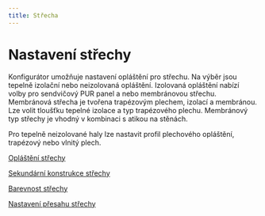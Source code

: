 ```yaml
---
title: Střecha
---
```


# Nastavení střechy

Konfigurátor umožňuje nastavení opláštění pro střechu. Na výběr jsou tepelně izolační nebo neizolovaná opláštění. Izolovaná opláštění nabízí volby pro sendvičový PUR panel a nebo membránovou střechu. Membránová střecha je tvořena trapézovým plechem, izolací a membránou. Lze volit tloušťku tepelné izolace a typ trapézového plechu. Membránový typ střechy je vhodný v kombinaci s atikou na stěnách.

Pro tepelně neizolované haly lze nastavit profil plechového opláštění, trapézový nebo vlnitý plech.

[Opláštění střechy](../roofSheeting.md)

[Sekundární konstrukce střechy](../roofSecondary.md)

[Barevnost střechy ](../roofColor.md)

[Nastavení přesahu střechy](../roofOverhang.md)

